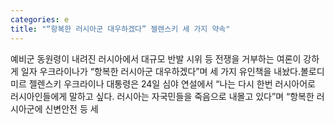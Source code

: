 ```yaml
---
categories: e
title: "“항복한 러시아군 대우하겠다” 젤렌스키 세 가지 약속"
---
```

예비군 동원령이 내려진 러시아에서 대규모 반발 시위 등 전쟁을 거부하는 여론이 강하게 일자 우크라이나가 “항복한 러시아군 대우하겠다”며 세 가지 유인책을 내놨다.볼로디미르 젤렌스키 우크라이나 대통령은 24일 심야 연설에서 “나는 다시 한번 러시아어로 러시아인들에게 말하고 싶다. 러시아는 자국민들을 죽음으로 내몰고 있다”며 “항복한 러시아군에 신변안전 등 세
